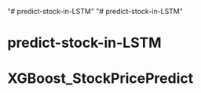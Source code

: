 "# predict-stock-in-LSTM" 
"# predict-stock-in-LSTM" 
# predict-stock-in-LSTM
# XGBoost_StockPricePredict
